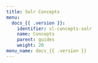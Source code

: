 ```yaml
---
title: Solr Concepts
menu:
  docs_{{ .version }}:
    identifier: sl-concepts-solr
    name: Concepts
    parent: guides
    weight: 20
menu_name: docs_{{ .version }}
---
```

